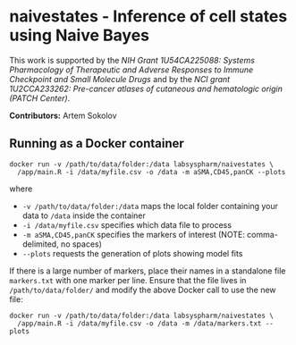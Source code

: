 # naivestates - Inference of cell states using Naive Bayes

This work is supported by the *NIH Grant 1U54CA225088: Systems Pharmacology of Therapeutic and Adverse Responses to Immune Checkpoint and Small Molecule Drugs* and by the *NCI grant 1U2CCA233262: Pre-cancer atlases of cutaneous and hematologic origin (PATCH Center)*.

**Contributors:** Artem Sokolov

## Running as a Docker container

```
docker run -v /path/to/data/folder:/data labsyspharm/naivestates \
  /app/main.R -i /data/myfile.csv -o /data -m aSMA,CD45,panCK --plots
```

where 

* `-v /path/to/data/folder:/data` maps the local folder containing your data to `/data` inside the container
* `-i /data/myfile.csv` specifies which data file to process
* `-m aSMA,CD45,panCK` specifies the markers of interest (NOTE: comma-delimited, no spaces)
* `--plots` requests the generation of plots showing model fits

If there is a large number of markers, place their names in a standalone file `markers.txt` with one marker per line. Ensure that the file lives in `/path/to/data/folder/` and modify the above Docker call to use the new file:

```
docker run -v /path/to/data/folder:/data labsyspharm/naivestates \
  /app/main.R -i /data/myfile.csv -o /data -m /data/markers.txt --plots
```
